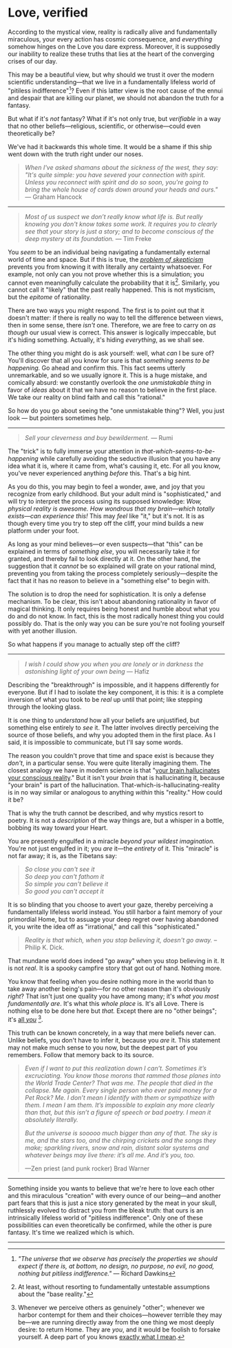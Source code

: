 # Love, verified

According to the mystical view, reality is radically alive and fundamentally miraculous, your every action has cosmic consequence, and _everything_ somehow hinges on the Love you dare express. Moreover, it is supposedly our inability to realize these truths that lies at the heart of the converging crises of our day.

This may be a beautiful view, but why should we trust it over the modern scientific understanding—that we live in a fundamentally lifeless world of "pitiless indifference"[^Dawkins]? Even if this latter view is the root cause of the ennui and despair that are killing our planet, we should not abandon the truth for a fantasy.

But what if it's _not_ fantasy? What if it's not only true, but _verifiable_ in a way that no other beliefs—religious, scientific, or otherwise—could even theoretically be?

We've had it backwards this whole time. It would be a shame if this ship went down with the truth right under our noses.
 
> _When I've asked shamans about the sickness of the west, they say: "It's quite simple: you have severed your connection with spirit. Unless you reconnect with spirit and do so soon, you're going to bring the whole house of cards down around your heads and ours."_ — Graham Hancock

---

> _Most of us suspect we don’t really know what life is. But really knowing you don't know takes some work. It requires you to clearly see that your story is just a story; and to become conscious of the deep mystery at its foundation._ — Tim Freke

You _seem_ to be an individual being navigating a fundamentally external world of time and space. But if this is true, the [_problem of skepticism_](radical-skepticism.md) prevents you from knowing it with literally any certainty whatsoever. For example, not only can you not prove whether this is a simulation; you cannot even meaningfully calculate the probability that it is[^simulation]. Similarly, you cannot call it "likely" that the past really happened. This is not mysticism, but the _epitome_ of rationality.

There are two ways you might respond. The first is to point out that it doesn't matter: if there is really no way to tell the difference between views, then in some sense, there _isn't_ one. Therefore, we are free to carry on _as though_ our usual view is correct. This answer is logically impeccable, but it's hiding something. Actually, it's hiding _everything_, as we shall see.

The other thing you might do is ask yourself: well, what _can_ I be sure of? You'll discover that all you know for sure is that _something seems to be happening._ Go ahead and confirm this. This fact seems utterly unremarkable, and so we usually ignore it. This is a huge mistake, and comically absurd: we constantly overlook the _one unmistakable thing_ in favor of _ideas_ about it that we have no reason to believe in the first place. We take our reality on blind faith and call this "rational."

So how do you go about seeing the "one unmistakable thing"? Well, you just look — but pointers sometimes help.

---

> _Sell your cleverness and buy bewilderment._ — Rumi

The "trick" is to fully immerse your attention in _that-which-seems-to-be-happening_ while carefully avoiding the seductive illusion that you have any idea what it is, where it came from, what's causing it, etc. For all you know, you've never experienced anything _before_ this. That's a big hint.

As you do this, you may begin to feel a wonder, awe, and joy that you recognize from early childhood. But your adult mind is "sophisticated," and will try to interpret the process using its supposed knowledge: _Wow, physical reality is awesome. How wondrous that my brain—which totally exists—can experience this!_ This may _feel_ like "it," but it's not. It is as though every time you try to step off the cliff, your mind builds a new platform under your foot.

As long as your mind believes—or even suspects—that "this" can be explained in terms of _something else_, you will necessarily take it for granted, and thereby fail to look directly at it. On the other hand, the suggestion that it _cannot_ be so explained will grate on your rational mind, preventing you from taking the process completely seriously—despite the fact that it has no reason to believe in a "something else" to begin with.

The solution is to drop the need for sophistication. It is only a defense mechanism. To be clear, this isn't about abandoning rationality in favor of magical thinking. It only requires being honest and humble about what you do and do not know. In fact, this is the most radically honest thing you could possibly do. That is the only way you can be sure you're not fooling yourself with yet another illusion.

So what happens if you manage to actually step off the cliff?

---

> _I wish I could show you when you are lonely or in darkness the astonishing light of your own being_ — Hafiz 
 
Describing the "breakthrough" is impossible, and it happens differently for everyone. But if I had to isolate the key component, it is this: it is a complete inversion of what you took to be _real_ up until that point; like stepping through the looking glass.

It is one thing to _understand_ how all your beliefs are unjustified, but something else entirely to _see_ it. The latter involves directly perceiving the source of those beliefs, and why you adopted them in the first place. As I said, it is impossible to communicate, but I'll say some words.

The reason you couldn't prove that time and space exist is because they _don't_, in a particular sense. You were quite literally imagining them. The closest analogy we have in modern science is that "[your brain hallucinates your conscious reality](https://www.youtube.com/watch?v=lyu7v7nWzfo)." But it isn't your _brain_ that is hallucinating it, because "your brain" is part of the hallucination. That-which-is-hallucinating-reality is in no way similar or analogous to anything _within_ this "reality." How could it be? 

That is why the truth cannot be described, and why mystics resort to poetry. It is not a _description_ of the way things are, but a whisper in a bottle, bobbing its way toward your Heart.

You are presently engulfed in a miracle _beyond your wildest imagination._ You're not just engulfed in it; you _are_ it—the _entirety_ of it. This "miracle" is not far away; it is, as the Tibetans say:

> *So close you can't see it <br/>
> So deep you can't fathom it <br/>
> So simple you can't believe it <br/>
> So good you can't accept it* <br/>

It is so blinding that you choose to avert your gaze, thereby perceiving a fundamentally lifeless world instead. You still harbor a faint memory of your primordial Home, but to assuage your deep regret over having abandoned it, you write the idea off as "irrational," and call this "sophisticated."

> _Reality is that which, when you stop believing it, doesn't go away._ – Philip K. Dick.

That mundane world does indeed "go away" when you stop believing in it. It is not _real_. It is a spooky campfire story that got out of hand. Nothing more.

You know that feeling when you desire nothing more in the world than to take away another being's pain—for no other reason than it's obviously _right_? That isn't just one quality you have among many; it's _what you most fundamentally are_. It's what this _whole place_ is. It's all Love. There is nothing else to be done here but _that._ Except there are no "other beings"; it's [all _you_](https://www.youtube.com/watch?v=h6fcK_fRYaI) [^compassion]. 

This truth can be known concretely, in a way that mere beliefs never can. Unlike beliefs, you don't have to infer it, because you _are_ it. This statement may not make much sense to you now, but the deepest part of you remembers. Follow that memory back to its source.

> _Even if I want to put this realization down I can’t. Sometimes it’s excruciating. You know those morons that rammed those planes into the World Trade Center? That was me. The people that died in the collapse. Me again. Every single person who ever paid money for a Pet Rock? Me. I don’t mean I identify with them or sympathize with them. I mean I_ am _them. It’s impossible to explain any more clearly than that, but this isn’t a figure of speech or bad poetry. I mean it absolutely literally._
>
> _But the universe is sooooo much bigger than any of that. The sky is me, and the stars too, and the chirping crickets and the songs they make; sparkling rivers, snow and rain, distant solar systems and whatever beings may live there: it’s all me. And it’s you, too._
> 
> —Zen priest (and punk rocker) Brad Warner

---

Something inside you wants to believe that we're here to love each other and this miraculous "creation" with every ounce of our being—and another part fears that this is just a nice story generated by the meat in your skull, ruthlessly evolved to distract you from the bleak truth: that ours is an intrinsically lifeless world of "pitiless indifference". Only one of these possibilities can even theoretically be confirmed, while the other is pure fantasy. It's time we realized which is which.

---


[^Dawkins]: _"The universe that we observe has precisely the properties we should expect if there is, at bottom, no design, no purpose, no evil, no good, nothing but pitiless indifference."_ — Richard Dawkins

[^simulation]: At least, without resorting to fundamentally untestable assumptions about the "base reality."

[^compassion]: Whenever we perceive others as genuinely "other"; whenever we harbor contempt for them and their choices—however terrible they may be—we are running directly away from the one thing we most deeply desire: to return Home. They are _you_, and it would be foolish to forsake yourself. A deep part of you knows [exactly what I mean](https://www.youtube.com/watch?v=h6fcK_fRYaI).



